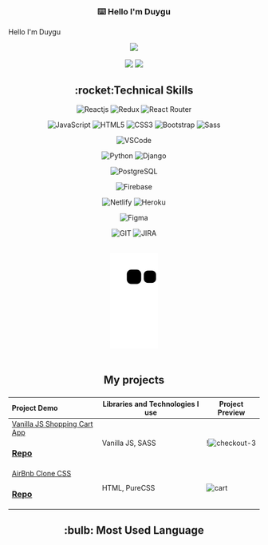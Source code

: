 <p align="center">
  <h3 align="center">⌨️ Hello I'm Duygu</h3>
</p>
Hello I'm Duygu
<p align="center">
  <img src="https://readme-typing-svg.demolab.com/?lines=Type+messages+everywhere!;Add+a+bio+to+your+profile!;Add+a+description+to+your+repo!;Make+your+readme+stand+out!&font=Fira%20Code&center=true&width=380&height=50&duration=4000&pause=1000">
</p>

<p align="center">
  <a href="https://github.com/search?q=extension%3Amd+%22https+readme+typing+svg%22&type=Code" alt="Users" title="Repo users">
    <img src="https://freshidea.com/jonah/app/github-search-results/readme-typing-svg/index.php"/></a>
  <a href="https://discord.gg/fPrdqh3Zfu" alt="Discord" title="Dev Pro Tips Discussion & Support Server">
    <img src="https://img.shields.io/discord/819650821314052106?color=7289DA&logo=discord&logoColor=white&style=for-the-badge"/></a>
</p>

<h2 align="center">:rocket:Technical Skills</h2>
<div align="center">
<img
        src="https://img.shields.io/badge/React-20232A?style=for-the-badge&logo=react&logoColor=61DAFB"
        alt="Reactjs"
      />
<img
        src="https://img.shields.io/badge/Redux-593D88?style=for-the-badge&logo=redux&logoColor=white"
        alt="Redux"
      />
<img
        src="https://img.shields.io/badge/React_Router-CA4245?style=for-the-badge&logo=react-router&logoColor=white"
        alt="React Router"
      />
  
<img
        src="https://img.shields.io/badge/JavaScript-323330?style=for-the-badge&logo=javascript&logoColor=F7DF1E"
        alt="JavaScript"
      />
<img
        src="https://img.shields.io/badge/HTML5-E34F26?style=for-the-badge&logo=html5&logoColor=white"
        alt="HTML5"
      />
<img
        src="https://img.shields.io/badge/CSS3-1572B6?style=for-the-badge&logo=css3&logoColor=white"
        alt="CSS3"
      />
<img
        src="https://img.shields.io/badge/Bootstrap-563D7C?style=for-the-badge&logo=bootstrap&logoColor=white"
        alt="Bootstrap"
      />
<img
        src="https://img.shields.io/badge/Sass-CC6699?style=for-the-badge&logo=sass&logoColor=white"
        alt="Sass"
      />


    
<img
     src="https://img.shields.io/badge/Visual_Studio_Code-0078D4?style=for-the-badge&logo=visual%20studio%20code&logoColor=white"
     alt="VSCode"
     />

     
<img
        src="https://img.shields.io/badge/Python-14354C?style=for-the-badge&logo=python&logoColor=white"
        alt="Python"
      />
<img
        src="https://img.shields.io/badge/Django-092E20?style=for-the-badge&logo=django&logoColor=white"
        alt="Django"
      />


<img
        src="https://img.shields.io/badge/PostgreSQL-316192?style=for-the-badge&logo=postgresql&logoColor=white"
        alt="PostgreSQL"
      />

<img
        src="https://img.shields.io/badge/firebase-ffca28?style=for-the-badge&logo=firebase&logoColor=black"
        alt="Firebase"
      />

     
<img
        src="https://img.shields.io/badge/Netlify-00C7B7?style=for-the-badge&logo=netlify&logoColor=white"
        alt="Netlify"
      />
<img
        src="https://img.shields.io/badge/Heroku-430098?style=for-the-badge&logo=heroku&logoColor=white"
        alt="Heroku"
      />

<img
      src="https://img.shields.io/badge/Figma-F24E1E?style=for-the-badge&logo=figma&logoColor=white"
      alt="Figma"
      />

 <img
      src="https://img.shields.io/badge/GIT-E44C30?style=for-the-badge&logo=git&logoColor=white"
      alt="GIT"
      />
 <img
      src="https://img.shields.io/badge/Jira-0052CC?style=for-the-badge&logo=Jira&logoColor=white"
      alt="JIRA"
      />
</div>
</br>
<div  align="center"> <img src="https://github.com/SdtAslan/SdtAslan/blob/output/github-contribution-grid-snake.svg" background="black" /></div>
<br>

<h2 align="center"> My projects</h2>

###

  Project Demo       |Libraries and Technologies I use     |Project Preview   
:-------------------------|-------------------------|-------------------------
[Vanilla JS Shopping Cart App](https://duygucheckoutpage.netlify.app/) <h3>[Repo](https://github.com/duygukucukoglu35/CheckOut-Page/)</h3> | Vanilla JS, SASS | !![checkout-3](https://user-images.githubusercontent.com/109351417/204655767-ff0dabcb-4180-4aea-a509-06a1e6ba9f38.gif)
[AirBnb Clone CSS](https://duygukucukoglu35.github.io/Airbnb/) <h3>[Repo](https://github.com/duygukucukoglu35/Airbnb)</h3> | HTML, PureCSS | ![cart](https://user-images.githubusercontent.com/109351417/204657241-e11c0426-b3e6-4f71-9a29-006e6be11341.gif)
<h2 align="center"> :bulb: Most Used Language</h2>
<div  align="center">
<br/>
<img
     src="https://github-readme-stats.vercel.app/api?username=duygukucukoglu35&theme=blue-green"
     alt=""
     /> <br/>
<img
     src="https://github-readme-stats.vercel.app/api/top-langs/?username=duygukucukoglu35&theme=blue-green"
     alt=""
     /> 
</div>

